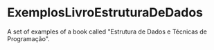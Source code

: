 # ExemplosLivroEstruturaDeDados
A set of examples of a book called "Estrutura de Dados e Técnicas de Programação". 
